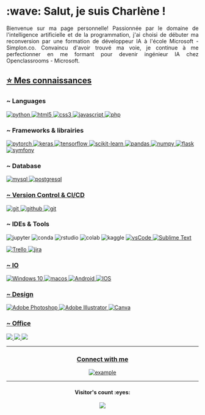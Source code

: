 
<h1>:wave: Salut, je suis Charlène !</h1>
<p align="justify">Bienvenue sur ma page personnelle! Passionnée par le domaine de l'intelligence artificielle et de la programmation, j'ai choisi de débuter ma reconversion par une formation de développeur IA à l'école Microsoft - Simplon.co. Convaincu d'avoir trouvé ma voie, je continue à me perfectionner en me formant pour devenir ingénieur IA chez Openclassrooms - Microsoft.
</p>

<h2><u><b>⭐ Mes connaissances</b></u></h2>
<h3>~ Languages</h3>
<p>
  <a href="https://www.python.org/" target="_blank"> 
    <img src="https://img.shields.io/badge/Python-FFD43B?style=for-the-badge&logo=python&logoColor=blue"
      alt="python"/>
  </a>
  <a href="https://www.w3.org/html/" target="_blank">
    <img src="https://img.shields.io/badge/html-E34F26.svg?style=for-the-badge&logo=html5&logoColor=white"
      alt="html5"/>
  </a>
  <a href="https://www.w3schools.com/css/" target="_blank">
    <img src="https://img.shields.io/badge/css-1572B6.svg?style=for-the-badge&logo=css3&logoColor=white"
      alt="css3"/>
  </a>
  <a href="https://developer.mozilla.org/en-US/docs/Web/JavaScript" target="_blank">
    <img src="https://img.shields.io/badge/Javascript-F7DF1E.svg?style=for-the-badge&logo=javascript&logoColor=black"
      alt="javascript"/>
  </a>
  <a href="https://www.php.net/" target="_blank">
    <img src="https://img.shields.io/badge/PHP-777BB4?style=for-the-badge&logo=php&logoColor=white"
      alt="php"/>
  </a>
  
</p>
<h3>~ Frameworks & librairies</h3>
<p>
  <a href="https://pytorch.org/" target="_blank"> 
    <img src="https://img.shields.io/badge/PyTorch-EE4C2C?style=for-the-badge&logo=PyTorch&logoColor=white" alt="pytorch" /> 
  </a>
  <a href="https://keras.io/" target="_blank">
    <img src="https://img.shields.io/badge/Keras-D00000?style=for-the-badge&logo=Keras&logoColor=white" alt="keras" />
  </a>
  <a href="https://www.tensorflow.org/?hl=fr" target="_blank">
    <img src="https://img.shields.io/badge/TensorFlow-FF6F00?style=for-the-badge&logo=TensorFlow&logoColor=white" alt="tensorflow"  />
  </a>
  <a href="https://scikit-learn.org/stable/" target="_blank"> 
    <img src="https://img.shields.io/badge/scikit_learn-F7931E?style=for-the-badge&logo=scikit-learn&logoColor=white" alt="scikit-learn" /> 
  </a>
   <a href="https://pandas.pydata.org/" target="_blank">
    <img src="https://img.shields.io/badge/Pandas-2C2D72?style=for-the-badge&logo=pandas&logoColor=white" alt="pandas" />
  </a>
   <a href="https://numpy.org/" target="_blank">
    <img src="https://img.shields.io/badge/Numpy-777BB4?style=for-the-badge&logo=numpy&logoColor=white" alt="numpy" />
  </a>
  </a>
   <a href="https://flask.palletsprojects.com/en/2.1.x/" target="_blank">
    <img src="https://img.shields.io/badge/Flask-000000?style=for-the-badge&logo=flask&logoColor=white" alt="flask" />
  </a>
  </a>
   <a href="https://symfony.com/" target="_blank">
    <img src="https://img.shields.io/badge/Symfony-000000?style=for-the-badge&logo=Symfony&logoColor=white" alt="symfony" />
  </a>
</p>

<h3>~ Database</h3>
<p>
  <a href="https://www.mysql.com/fr/" target="_blank"> 
    <img src="https://img.shields.io/badge/MySQL-005C84?style=for-the-badge&logo=mysql&logoColor=white" alt="mysql" /> 
  </a>
  <a href="https://www.postgresql.org/" target="_blank">
    <img src="https://img.shields.io/badge/PostgreSQL-316192?style=for-the-badge&logo=postgresql&logoColor=white"
      alt="postgresql" />
</p>
<h3>~ Version Control & CI/CD</h3>
<p>
  <a href="https://git-scm.com/" target="_blank">
    <img src="https://img.shields.io/badge/git-F05032.svg?style=for-the-badge&logo=git&logoColor=white"
      alt="git"/>
  </a>
  <a href="https://github.com/ELanza-48" target="_blank">
    <img src="https://img.shields.io/badge/github-181717.svg?style=for-the-badge&logo=github&logoColor=white" alt="github" />
  </a>
  <a href="https://gitlab.com/Elanza-48" target="_blank">
    <img src="https://img.shields.io/badge/gitlab-181717.svg?style=for-the-badge&logo=gitlab&logoColor=white"
      alt="git"/>
  </a>
</p>

<h3>~ IDEs & Tools</h3>
<p> 
 <img alt="jupyter" src="https://img.shields.io/badge/Jupyter-F37626.svg?&style=for-the-badge&logo=Jupyter&logoColor=white"/>
  <img alt="conda" src="https://img.shields.io/badge/conda-342B029.svg?&style=for-the-badge&logo=anaconda&logoColor=white"/>
  <img alt="rstudio" src="https://img.shields.io/badge/RStudio-75AADB?style=for-the-badge&logo=RStudio&logoColor=white"/>
  <img alt="colab" src="https://img.shields.io/badge/Colab-F9AB00?style=for-the-badge&logo=googlecolab&color=525252"/>
  <img alt="kaggle" src"https://img.shields.io/badge/Kaggle-20BEFF?style=for-the-badge&logo=Kaggle&logoColor=white"/>
  <a href="https://code.visualstudio.com/" target="_blank">
    <img src="https://img.shields.io/badge/vscode-007ACC.svg?style=for-the-badge&logo=visualstudiocode&logoColor=white" alt="vsCode"/> 
<img alt="Sublime Text" src="https://img.shields.io/badge/sublime_text%20-%23575757.svg?&style=for-the-badge&logo=sublime-text&logoColor=important"/>
    </p>
 <p>
<img alt="Trello" src="https://img.shields.io/badge/Trello%20-%23026AA7.svg?&style=for-the-badge&logo=Trello&logoColor=white"/>
<img alt="jira" src="https://img.shields.io/badge/Jira-0052CC?style=for-the-badge&logo=Jira&logoColor=white"/>
</p>
  
  <h3>~ IO</h3>

<img alt="Windows 10" src="https://img.shields.io/badge/Windows-0078D6?style=for-the-badge&logo=windows&logoColor=white" />
<img alt="macos" src="https://img.shields.io/badge/mac%20os-000000?style=for-the-badge&logo=apple&logoColor=white" />
<img alt="Android" src="https://img.shields.io/badge/Android-3DDC84?style=for-the-badge&logo=android&logoColor=white" />
<img alt="IOS" src="https://img.shields.io/badge/iOS-000000?style=for-the-badge&logo=ios&logoColor=white">
<h3>~ Design</h3>
<p>
  <img alt="Adobe Photoshop" src="https://img.shields.io/badge/adobe%20photoshop%20-%2331A8FF.svg?&style=for-the-badge&logo=adobe%20photoshop&logoColor=white"/>
  <img alt="Adobe Illustrator" src="https://img.shields.io/badge/adobe%20illustrator%20-%23FF9A00.svg?&style=for-the-badge&logo=adobe%20illustrator&logoColor=white"/>
<img alt="Canva" src="https://img.shields.io/badge/Canva%20-%2300C4CC.svg?&style=for-the-badge&logo=Canva&logoColor=white"/>
  </p>
  
  <h3>~ Office</h3>
<p>
<img src="https://img.shields.io/badge/Microsoft_Office-D83B01?style=for-the-badge&logo=microsoft-office&logoColor=white" />
<img src="https://img.shields.io/badge/Google%20Sheets-34A853?style=for-the-badge&logo=google-sheets&logoColor=white" />
<img src="https://img.shields.io/badge/LibreOffice-18A303?style=for-the-badge&logo=LibreOffice&logoColor=white" />
  </p>




----

<h3 align="center">Connect with me</h3>

<div style="margin-top:10px" align="center">
  <div>
    <a  href="https://www.linkedin.com/in/charl%C3%A8nehourdin/" target="_blank">
      <img src="https://img.shields.io/badge/Linked%20In-0A66C2.svg?style=for-the-badge&logo=linkedin&logoColor=white" alt="example"/>
    </a>
  </div>
</div>

----

<h4 align="center">Visitor's count :eyes:</h4>

<p align="center">
<img  src="https://profile-counter.glitch.me/charlenehourdin/count.svg" />
  </p>



